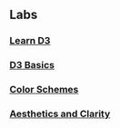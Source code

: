 ## Labs

### [Learn D3](https://observablehq.com/@d3/learn-d3)
### [D3 Basics](https://observablehq.com/d/f2a92188982f2ba8)
### [Color Schemes](https://observablehq.com/@d3/color-schemes)
### [Aesthetics and Clarity](https://observablehq.com/d/60ae70bf32574aed)
